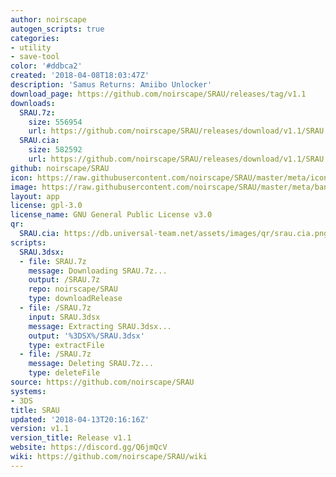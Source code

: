 ```yaml
---
author: noirscape
autogen_scripts: true
categories:
- utility
- save-tool
color: '#ddbca2'
created: '2018-04-08T18:03:47Z'
description: 'Samus Returns: Amiibo Unlocker'
download_page: https://github.com/noirscape/SRAU/releases/tag/v1.1
downloads:
  SRAU.7z:
    size: 556954
    url: https://github.com/noirscape/SRAU/releases/download/v1.1/SRAU.7z
  SRAU.cia:
    size: 582592
    url: https://github.com/noirscape/SRAU/releases/download/v1.1/SRAU.cia
github: noirscape/SRAU
icon: https://raw.githubusercontent.com/noirscape/SRAU/master/meta/icon.png
image: https://raw.githubusercontent.com/noirscape/SRAU/master/meta/banner.png
layout: app
license: gpl-3.0
license_name: GNU General Public License v3.0
qr:
  SRAU.cia: https://db.universal-team.net/assets/images/qr/srau.cia.png
scripts:
  SRAU.3dsx:
  - file: SRAU.7z
    message: Downloading SRAU.7z...
    output: /SRAU.7z
    repo: noirscape/SRAU
    type: downloadRelease
  - file: /SRAU.7z
    input: SRAU.3dsx
    message: Extracting SRAU.3dsx...
    output: '%3DSX%/SRAU.3dsx'
    type: extractFile
  - file: /SRAU.7z
    message: Deleting SRAU.7z...
    type: deleteFile
source: https://github.com/noirscape/SRAU
systems:
- 3DS
title: SRAU
updated: '2018-04-13T20:16:16Z'
version: v1.1
version_title: Release v1.1
website: https://discord.gg/Q6jmQcV
wiki: https://github.com/noirscape/SRAU/wiki
---
```

